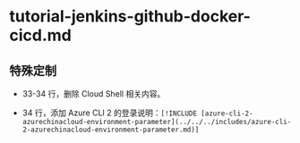 # tutorial-jenkins-github-docker-cicd.md

## 特殊定制

* 33-34 行，删除 Cloud Shell 相关内容。

* 34 行，添加 Azure CLI 2 的登录说明：`[!INCLUDE [azure-cli-2-azurechinacloud-environment-parameter](../../../includes/azure-cli-2-azurechinacloud-environment-parameter.md)]`